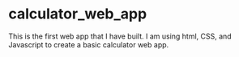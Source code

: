 # calculator_web_app

This is the first web app that I have built.  I am using html, CSS, and Javascript to create a basic calculator web app.
